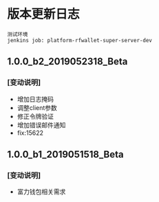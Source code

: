 # 版本更新日志
```
测试环境
jenkins job: platform-rfwallet-super-server-dev

```

## 1.0.0_b2_2019052318_Beta
### [变动说明]
- 增加日志掩码
- 调整client参数
- 修正令牌验证
- 增加错误邮件通知
- fix:15622	

## 1.0.0_b1_2019051518_Beta
### [变动说明]
- 富力钱包相关需求